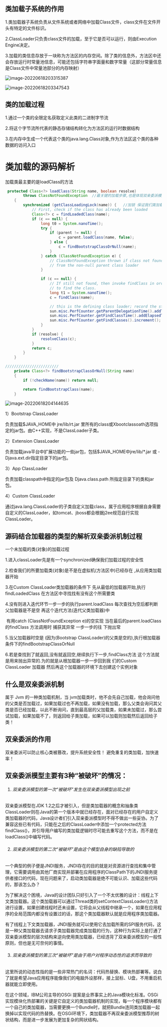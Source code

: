 

## 类加载子系统的作用

1.类加载器子系统负责从文件系统或者网络中加载Class文件，class文件在文件开头有特定的文件标识。

2.ClassLoader只负责class文件的加载，至于它是否可以运行，则由Execution Engine决定。

3.加载的类信息存放于一块称为方法区的内存空间。除了类的信息外，方法区中还会存放运行时常量池信息，可能还包括字符串字面量和数字常量（这部分常量信息是Class文件中常量池部分的内存映射）

![image-20220618203315387](C:\Users\HP\AppData\Roaming\Typora\typora-user-images\image-20220618203315387.png)

![image-20220618203347543](C:\Users\HP\AppData\Roaming\Typora\typora-user-images\image-20220618203347543.png)

## **类的加载过程**

1.通过一个类的全限定名获取定义此类的二进制字节流

2.将这个字节流所代表的静态存储结构转化为方法区的运行时数据结构

3.在内存中生成一个代表这个类的java.lang.Class对象,作为方法区这个类的各种数据的访问入口 

# **类加载的源码解析**

加载类最主要的是loadClass的方法

```java
 protected Class<?> loadClass(String name, boolean resolve)
        throws ClassNotFoundException  //最关键的加载步骤,也是体现双亲委派模型的核心代码
    {
        synchronized (getClassLoadingLock(name)) {   //加锁 保证我们类加载过程的安全性
            // First, check if the class has already been loaded
            Class<?> c = findLoadedClass(name);
            if (c == null) {
                long t0 = System.nanoTime();
                try {
                    if (parent != null) {
                        c = parent.loadClass(name, false);
                    } else {
                        c = findBootstrapClassOrNull(name);
                    }
                } catch (ClassNotFoundException e) {
                    // ClassNotFoundException thrown if class not found
                    // from the non-null parent class loader
                }

                if (c == null) {
                    // If still not found, then invoke findClass in order
                    // to find the class.
                    long t1 = System.nanoTime();
                    c = findClass(name);

                    // this is the defining class loader; record the stats
                    sun.misc.PerfCounter.getParentDelegationTime().addTime(t1 - t0);
                    sun.misc.PerfCounter.getFindClassTime().addElapsedTimeFrom(t1);
                    sun.misc.PerfCounter.getFindClasses().increment();
                }
            }
            if (resolve) {
                resolveClass(c);
            }
            return c;
        }
    }

////////////////////////
    private Class<?> findBootstrapClassOrNull(String name)
    {
        if (!checkName(name)) return null;

        return findBootstrapClass(name);
    }
```

![image-20220618204144635](C:\Users\HP\AppData\Roaming\Typora\typora-user-images\image-20220618204144635.png)

1）Bootstrap ClassLoader

负责加载$JAVA_HOME中 jre/lib/rt.jar 里所有的class或Xbootclassoath选项指定的jar包。由C++实现，不是ClassLoader子类。

2）Extension ClassLoader

负责加载java平台中扩展功能的一些jar包，包括$JAVA_HOME中jre/lib/*.jar 或 -Djava.ext.dir指定目录下的jar包。

3）App ClassLoader    

负责加载classpath中指定的jar包及 Djava.class.path 所指定目录下的类和jar包。

4）Custom ClassLoader  

通过java.lang.ClassLoader的子类自定义加载class，属于应用程序根据自身需要自定义的ClassLoader，如tomcat、jboss都会根据j2ee规范自行实现ClassLoader。

## 源码结合加载器的类型的解析双亲委派机制过程

一个未加载的类(对象)的加载过程

1.进入classLoader先是有一个synchronized确保我们加载过程的安全性

2.检查我们的所要加载类(对象)是不是在虚拟机(方法区中)已经存在  ,从应用类加载器开始

3.在Custom ClassLoader类加载器的条件下  先从最低的加载器开始,执行findLoadedClass 在方法区中寻找找有没有这个所需要类

4.没有则进入迭代环节一步一步的执行parent.loadClass 每次查找为空后都判断父加载器是不是空   再这个迭代方法(迭代父类加载器)中 

​		有用catch (ClassNotFoundException e)的空实现   当在最后的parent.loadClass的findClass 方法调用时   捕获其异常 一步一步的往		下抛出常

5.当父加载器时空是 (因为(Bootstrap ClassLoader)的父类是空的),执行根加载器条件下的findBootstrapClassOrNull

6.若是查找到了就返回,没有就返回空,继续执行下一步,findClass方法 这个方法就是用来抛出异常的.为的就是从根加载器一步一步回到我	们的Custom ClassLoader  加载器  然后再这个加载器的环境下去创建这个实例对象

## 什么是双亲委派机制

属于 Jvm 的一种类加载机制，当  jvm加载类时，他不会先自己加载，他会询问他的父类是否加载过，如果加载过也不再加载，如果没有加载，那么父类会询问其父类是否已经加载，以此不断询问，直到最高层的父加载类，如果未加载过，那么尝试加载，如果加载不了，则返回给子类加载，如果可以加载则加载然后返回给子类！


## 双亲委派的作用

 双亲委派可以防止核心类被篡改，提升系统安全性！
 避免重复的类加载，加快速率！

##  双亲委派模型主要有3种“被破坏”的情况： 

1. ###### 双亲委派模型的第一次“被破坏”发生在双亲委派模型出现之前 

  双亲委派模型在JDK  1.2之后才被引入，但是类加载器的概念和抽象类ClassLoader则在Java的第一个版本中就已经存在，面对已经存在的用户自定义类加载器的代码，Java设计者们引入双亲委派模型时不得不做出一些妥协。为了兼容这些已有代码，只能在之后的ClassLoader中添加一个protected方法findClass()，并引导用户编写的类加载逻辑时尽可能去重写这个方法，而不是在loadClass()中编写代码。 

2. ###### 双亲委派模型的第二次“被破坏”是由这个模型自身的缺陷导致的 

  一个典型的例子便是JNDI服务，JNDI存在的目的就是对资源进行查找和集中管理，它需要调用由其他厂商实现并部署在应用程序的ClassPath下的JNDI服务提供者接口的代码，现在问题来了，启动类加载器是绝不可能认识、加载这些代码的，那该怎么办？ 

   为了解决这个困境，Java的设计团队只好引入了一个不太优雅的设计：线程上下文类加载器。这个类加载器可以通过Thread类的setContextClassLoader()方法进行设置，如果创建线程时还未设置，它将会从父线程中继承一个，如果在应用程序的全局范围内都没有设置过的话，那这个类加载器默认就是应用程序类加载器。 

  有了线程上下文类加载器，JNDI服务就可以使用它去加载所需的SPI服务代码，这是一种父类加载器去请求子类加载器完成类加载的行为，这种行为实际上是打通了双亲委派模型的层次结构来逆向使用类加载器，已经违背了双亲委派模型的一般性原则，但也是无可奈何的事情。 

3. ###### 双亲委派模型的第三次“被破坏”是由于用户对程序动态性的追求而导致的 

  这里所说的动态性指的是一些非常热门的名词：代码热替换、模块热部署等。说白了就是希望Java应用程序能像我们的电脑外设那样，接上鼠标、U盘，不用重启机器就能立即使用。 

  在这个领域，IBM公司主导的OSGi  提案是业界事实上的Java模块化标准。OSGi实现模块化热部署的关键是它自定义的类加载器机制的实现，每一个程序模块都有一个自己的类加载器，当需要更换一个Bundle时，就把Bundle连同类加载器一起换掉以实现代码的热替换。在OSGi环境下，类加载器不再双亲委派模型推荐的树状结构，而是进一步发展为更加复杂的网状结构。 
